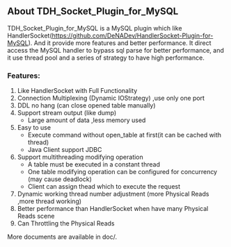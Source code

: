 ## About TDH_Socket_Plugin_for_MySQL

TDH_Socket_Plugin_for_MySQL is a MySQL plugin which like HandlerSocket(https://github.com/DeNADev/HandlerSocket-Plugin-for-MySQL).
And it provide more features and better performance.
It direct access the MySQL handler to bypass sql parse for better performance, and it use thread pool and a series of strategy to have high performance.
	
### Features:
1. Like HandlerSocket with Full Functionality
2. Connection Multiplexing (Dynamic IOStrategy) ,use only one port
3. DDL no hang (can close opened table manually)
4. Support stream output (like dump)
	* Large amount of data ,less memory used
5. Easy to use
	* Execute command without open_table at first(it can be cached with thread)
	* Java Client support JDBC
6. Support multithreading modifying operation
	* A table must be executed in a constant thread
	* One table modifying operation can be configured for concurrency (may cause deadlock)
	* Client can assign thead which to execute the request
7. Dynamic working thread number adjustment (more Physical Reads ,more thread working)
8. Better performance than HandlerSocket when have many Physical Reads scene
9. Can Throttling the Physical Reads

More documents are available in doc/.
